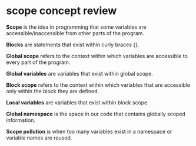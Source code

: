 # scope concept review

**Scope** is the idea in programming that some variables are accessible/inaccessible from other parts of the program.

**Blocks** are statements that exist within curly braces {}.

**Global scope** refers to the context within which variables are accessible to every part of the program.

**Global variables** are variables that exist within global scope.

**Block scope** refers to the context within which variables that are accessible only within the block they are defined.

**Local variables** are variables that exist within block scope.

**Global namespace** is the space in our code that contains globally scoped information.

**Scope pollution** is when too many variables exist in a namespace or variable names are reused.